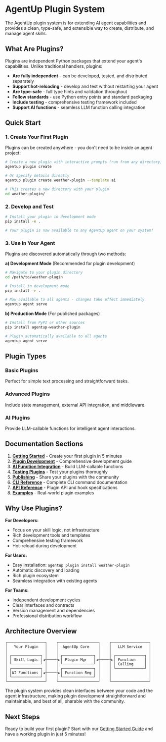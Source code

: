 # AgentUp Plugin System

The AgentUp plugin system is for extending AI agent capabilities and provides a clean,
type-safe, and extensible way to create, distribute, and manage agent skills.

## What Are Plugins?

Plugins are independent Python packages that extend your agent's capabilities. Unlike traditional handlers, plugins:

- **Are fully independent** - can be developed, tested, and distributed separately
- **Support hot-reloading** - develop and test without restarting your agent
- **Are type-safe** - full type hints and validation throughout
- **Follow standards** - use Python entry points and standard packaging
- **Include testing** - comprehensive testing framework included
- **Support AI functions** - seamless LLM function calling integration

## Quick Start

### 1. Create Your First Plugin

Plugins can be created anywhere - you don't need to be inside an agent project:

```bash
# Create a new plugin with interactive prompts (run from any directory)
agentup plugin create

# Or specify details directly
agentup plugin create weather-plugin --template ai

# This creates a new directory with your plugin
cd weather-plugin/
```

### 2. Develop and Test

```bash
# Install your plugin in development mode
pip install -e .

# Your plugin is now available to any AgentUp agent on your system!
```

### 3. Use in Your Agent

Plugins are discovered automatically through two methods:

**a) Development Mode** (Recommended for plugin development)
```bash
# Navigate to your plugin directory
cd /path/to/weather-plugin

# Install in development mode
pip install -e .

# Now available to all agents - changes take effect immediately
agentup agent serve
```

**b) Production Mode** (For published packages)
```bash
# Install from PyPI or other sources
pip install agentup-weather-plugin

# Plugin automatically available to all agents
agentup agent serve
```

## Plugin Types

### Basic Plugins
Perfect for simple text processing and straightforward tasks.

### Advanced Plugins  
Include state management, external API integration, and middleware.

### AI Plugins
Provide LLM-callable functions for intelligent agent interactions.

## Documentation Sections

1. **[Getting Started](getting-started.md)** - Create your first plugin in 5 minutes
2. **[Plugin Development](development.md)** - Comprehensive development guide
3. **[AI Function Integration](ai-functions.md)** - Build LLM-callable functions
4. **[Testing Plugins](testing.md)** - Test your plugins thoroughly
5. **[Publishing](publishing.md)** - Share your plugins with the community
6. **[CLI Reference](cli-reference.md)** - Complete CLI command documentation
7. **[API Reference](api-reference.md)** - Plugin API and hook specifications
8. **[Examples](examples.md)** - Real-world plugin examples

## Why Use Plugins?

**For Developers:**
- Focus on your skill logic, not infrastructure
- Rich development tools and templates
- Comprehensive testing framework
- Hot-reload during development

**For Users:**
- Easy installation: `agentup plugin install weather-plugin`
- Automatic discovery and loading
- Rich plugin ecosystem
- Seamless integration with existing agents

**For Teams:**
- Independent development cycles
- Clear interfaces and contracts
- Version management and dependencies
- Professional distribution workflow

## Architecture Overview

```
┌─────────────────┐    ┌──────────────────┐    ┌─────────────────┐
│   Your Plugin   │    │  AgentUp Core    │    │   LLM Service   │
│                 │    │                  │    │                 │
│ ┌─────────────┐ │    │ ┌──────────────┐ │    │ ┌─────────────┐ │
│ │ Skill Logic │◄┼────┼►│ Plugin Mgr   │◄┼────┼►│ Function    │ │
│ └─────────────┘ │    │ └──────────────┘ │    │ │ Calling     │ │
│ ┌─────────────┐ │    │ ┌──────────────┐ │    │ └─────────────┘ │
│ │AI Functions │◄┼────┼►│ Function Reg │ │    │                 │
│ └─────────────┘ │    │ └──────────────┘ │    │                 │
└─────────────────┘    └──────────────────┘    └─────────────────┘
```

The plugin system provides clean interfaces between your code and the agent infrastructure,
making plugin development straightforward and maintainable, and best of all,
sharable with the community.

## Next Steps

Ready to build your first plugin? Start with our [Getting Started Guide](getting-started.md)
and have a working plugin in just 5 minutes!